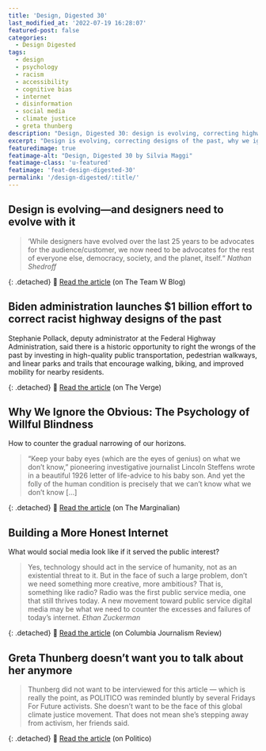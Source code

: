 ```yaml
---
title: 'Design, Digested 30'
last_modified_at: '2022-07-19 16:28:07'
featured-post: false
categories:
  - Design Digested
tags:
  - design
  - psychology
  - racism
  - accessibility
  - cognitive bias
  - internet
  - disinformation
  - social media
  - climate justice
  - greta thunberg
description: "Design, Digested 30: design is evolving, correcting highway designs of the past, building a more honest internet and more"
excerpt: "Design is evolving, correcting designs of the past, why we ignore the obvious, building a more honest internet and why Greta Thunberg doesn’t want you to talk about her."
featuredimage: true
featimage-alt: "Design, Digested 30 by Silvia Maggi"
featimage-class: 'u-featured'
featimage: 'feat-design-digested-30'
permalink: '/design-digested/:title/'
---
```

## Design is evolving—and designers need to evolve with it

> ‘While designers have evolved over the last 25 years to be advocates for the audience/customer, we now need to be advocates for the rest of everyone else, democracy, society, and the planet, itself.“
> <cite>Nathan Shedroff</cite>

{: .detached}
🔗 [Read the article](https://www.blog.theteamw.com/2021/08/25/design-is-evolving-and-designers-need-to-evolve-with-it/) (on The Team W Blog)

## Biden administration launches $1 billion effort to correct racist highway designs of the past

Stephanie Pollack, deputy administrator at the Federal Highway Administration, said there is a historic opportunity to right the wrongs of the past by investing in high-quality public transportation, pedestrian walkways, and linear parks and trails that encourage walking, biking, and improved mobility for nearby residents.

{: .detached}
🔗 [Read the article](https://www.theverge.com/2022/6/30/23188433/biden-buttigieg-infrastructure-racism-1-billion-dollars) (on The Verge)

## Why We Ignore the Obvious: The Psychology of Willful Blindness

How to counter the gradual narrowing of our horizons. 

> “Keep your baby eyes (which are the eyes of genius) on what we don’t know,” pioneering investigative journalist Lincoln Steffens wrote in a beautiful 1926 letter of life-advice to his baby son. And yet the folly of the human condition is precisely that we can’t know what we don’t know [&hellip;] 

{: .detached}
🔗 [Read the article](https://www.themarginalian.org/2014/08/27/willful-blindness-margaret-heffernan/) (on The Marginalian)

## Building a More Honest Internet

What would social media look like if it served the public interest?

>  Yes, technology should act in the service of humanity, not as an existential threat to it. But in the face of such a large problem, don’t we need something more creative, more ambitious? That is, something like radio? Radio was the first public service media, one that still thrives today. A new movement toward public service digital media may be what we need to counter the excesses and failures of today’s internet.
>  <cite>Ethan Zuckerman</cite>

{: .detached}
🔗 [Read the article](https://www.cjr.org/special_report/building-honest-internet-public-interest.php) (on Columbia Journalism Review)

## Greta Thunberg doesn’t want you to talk about her anymore

> Thunberg did not want to be interviewed for this article — which is really the point, as POLITICO was reminded bluntly by several Fridays For Future activists. She doesn’t want to be the face of this global climate justice movement. That does not mean she’s stepping away from activism, her friends said.

{: .detached}
🔗 [Read the article](https://www.politico.eu/article/greta-thunberg-climate-change-activism-fridays-for-future-profile-doesnt-want-you-to-talk-about-her-anymore-2022/) (on Politico)